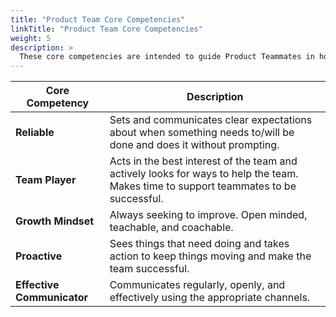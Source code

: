 ```yaml
---
title: "Product Team Core Competencies"
linkTitle: "Product Team Core Competencies"
weight: 5
description: >
  These core competencies are intended to guide Product Teammates in how everyone shows up for each other every day. They are to be used in hiring new teammates, teammate feedback, and regular manager check ins. 
---
```


| Core Competency | Description |
| ----------------| ----------- |
| **Reliable** | Sets and communicates clear expectations about when something needs to/will be done and does it without prompting. |
| **Team Player** | Acts in the best interest of the team and actively looks for ways to help the team. Makes time to support teammates to be successful. |
| **Growth Mindset** | Always seeking to improve. Open minded, teachable, and coachable. |
| **Proactive** | Sees things that need doing and takes action to keep things moving and make the team successful. |
| **Effective Communicator** | Communicates regularly, openly, and effectively using the appropriate channels. |
